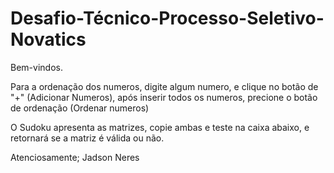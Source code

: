 # Desafio-Técnico-Processo-Seletivo-Novatics

Bem-vindos.

Para a ordenação dos numeros, digite algum numero, e clique no botão de "+" (Adicionar Numeros), após inserir todos os numeros, precione o botão de ordenação (Ordenar numeros)

O Sudoku apresenta as matrizes, copie ambas e teste na caixa abaixo, e retornará se a matriz é válida ou não.

Atenciosamente;
Jadson Neres  
